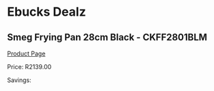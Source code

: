 
# Ebucks Dealz
## Smeg Frying Pan 28cm Black - CKFF2801BLM
[Product Page](https://www.ebucks.com/web/shop/productSelected.do?prodId=1231237165&catId=1237102578)

Price: R2139.00

Savings: 


	